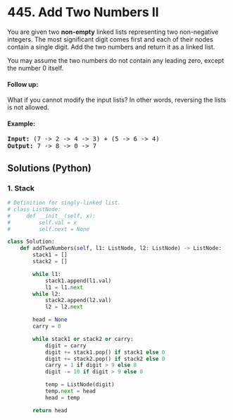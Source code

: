 # 445. Add Two Numbers II
You are given two **non-empty** linked lists representing two non-negative integers. The most significant digit comes first and each of their nodes contain a single digit. Add the two numbers and return it as a linked list.

You may assume the two numbers do not contain any leading zero, except the number 0 itself.

#### Follow up:
What if you cannot modify the input lists? In other words, reversing the lists is not allowed.

#### Example:
<pre>
<strong>Input:</strong> (7 -> 2 -> 4 -> 3) + (5 -> 6 -> 4)
<strong>Output:</strong> 7 -> 8 -> 0 -> 7
</pre>

## Solutions (Python)

### 1. Stack
```Python
# Definition for singly-linked list.
# class ListNode:
#     def __init__(self, x):
#         self.val = x
#         self.next = None

class Solution:
    def addTwoNumbers(self, l1: ListNode, l2: ListNode) -> ListNode:
        stack1 = []
        stack2 = []

        while l1:
            stack1.append(l1.val)
            l1 = l1.next
        while l2:
            stack2.append(l2.val)
            l2 = l2.next

        head = None
        carry = 0

        while stack1 or stack2 or carry:
            digit = carry
            digit += stack1.pop() if stack1 else 0
            digit += stack2.pop() if stack2 else 0
            carry = 1 if digit > 9 else 0
            digit -= 10 if digit > 9 else 0

            temp = ListNode(digit)
            temp.next = head
            head = temp

        return head
```
